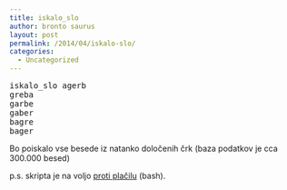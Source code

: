 ```yaml
---
title: iskalo_slo
author: bronto saurus
layout: post
permalink: /2014/04/iskalo-slo/
categories:
  - Uncategorized
---
```

<pre>iskalo_slo agerb
greba
garbe
gaber
bagre
bager</pre>

Bo poiskalo vse besede iz natanko določenih črk (baza podatkov je cca 300.000 besed)

p.s. skripta je na voljo [proti plačilu][1] (bash).

 [1]: /contact